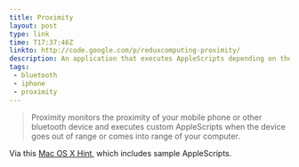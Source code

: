 ```yaml
---
title: Proximity
layout: post
type: link
time: T17:37:46Z
linkto: http://code.google.com/p/reduxcomputing-proximity/
description: An application that executes AppleScripts depending on the proximity of your Bluetooth device.
tags:
 - bluetooth
 - iphone
 - proximity
---
```

> Proximity monitors the proximity of your mobile phone or other bluetooth device and executes custom AppleScripts when the device goes out of range or comes into range of your computer.

Via this [Mac OS X Hint](http://www.macosxhints.com/article.php?story=20091221173111783), which includes sample AppleScripts. 